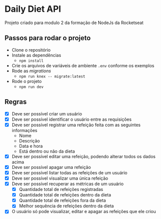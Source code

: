 # Daily Diet API
Projeto criado para modulo 2 da formação de NodeJs da Rocketseat

## Passos para rodar o projeto

* Clone o repositório
* Instale as dependências
  * `npm install`
* Crie os arquivos de variáveis de ambiente `.env` conforme os exemplos
* Rode as *migrations*
  * `npm run knex -- migrate:latest`
* Rode o projeto
  * `npm run dev`

## Regras

- [x] Deve ser possível criar um usuário
- [x] Deve ser possível identificar o usuário entre as requisições
- [x] Deve ser possível registrar uma refeição feita com as seguintes informações
  - Nome
  - Descrição
  - Data e hora
  - Está dentro ou não da dieta
- [x] Deve ser possível editar uma refeição, podendo alterar todos os dados acima
- [x] Deve ser possível apagar uma refeição
- [x] Deve ser possível listar todas as refeições de um usuário
- [x] Deve ser possível visualizar uma única refeição
- [x] Deve ser possível recuperar as métricas de um usuário
  - [x] Quantidade total de refeições registradas
  - [x] Quantidade total de refeições dentro da dieta
  - [x] Quantidade total de refeições fora da dieta
  - [x] Melhor sequência de refeições dentro da dieta
- [x] O usuário só pode visualizar, editar e apagar as refeições que ele criou
